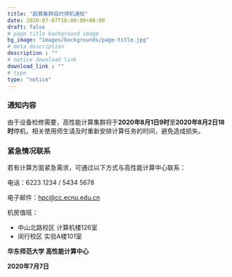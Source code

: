 ```yaml
---
title: "超算集群临时停机通知"
date: 2020-07-07T16:00:00+08:00
draft: false
# page title background image
bg_image: "images/backgrounds/page-title.jpg"
# meta description
description : ""
# notice download link
download_link : ""
# type
type: "notice"
---
```



### 通知内容

由于设备检修需要，高性能计算集群将于**2020年8月1日9时**至**2020年8月2日18时**停机，相关使用师生请及时重新安排计算任务的时间，避免造成损失。

### 紧急情况联系

若有计算方面紧急需求，可通过以下方式与高性能计算中心联系：

电话：6223 1234 / 5434 5678

电子邮件：hpc@cc.ecnu.edu.cn

机房值班：

* 中山北路校区 计算机楼126室
* 闵行校区 实验A楼101室

**华东师范大学 高性能计算中心**

**2020年7月7日**
